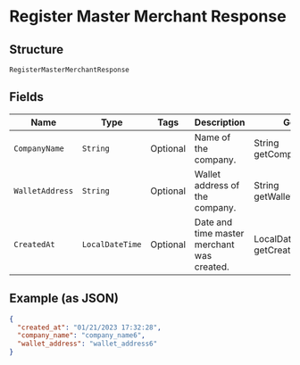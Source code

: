 
# Register Master Merchant Response

## Structure

`RegisterMasterMerchantResponse`

## Fields

| Name | Type | Tags | Description | Getter | Setter |
|  --- | --- | --- | --- | --- | --- |
| `CompanyName` | `String` | Optional | Name of the company. | String getCompanyName() | setCompanyName(String companyName) |
| `WalletAddress` | `String` | Optional | Wallet address of the company. | String getWalletAddress() | setWalletAddress(String walletAddress) |
| `CreatedAt` | `LocalDateTime` | Optional | Date and time master merchant was created. | LocalDateTime getCreatedAt() | setCreatedAt(LocalDateTime createdAt) |

## Example (as JSON)

```json
{
  "created_at": "01/21/2023 17:32:28",
  "company_name": "company_name6",
  "wallet_address": "wallet_address6"
}
```

